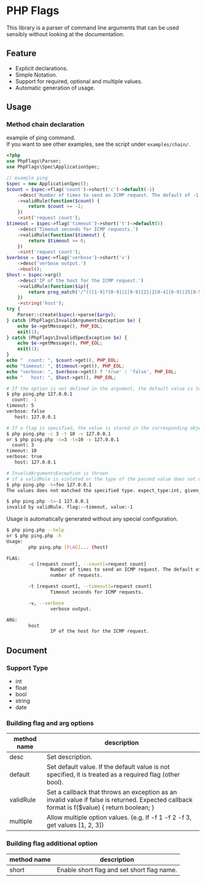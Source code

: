 # PHP Flags

This library is a parser of command line arguments that can be used sensibly without looking at the documentation.

## Feature

* Explicit declarations.
* Simple Notation.
* Support for required, optional and multiple values.
* Automatic generation of usage.

## Usage

### Method chain declaration

example of ping command.  
If you want to see other examples, see the script under `examples/chain/`.

```php
<?php
use PhpFlags\Parser;
use PhpFlags\Spec\ApplicationSpec;

// example ping
$spec = new ApplicationSpec();
$count = $spec->flag('count')->short('c')->default(-1)
    ->desc('Number of times to send an ICMP request. The default of -1 sends an unlimited number of requests.')
    ->validRule(function($count) {
        return $count >= -1;
    })
    ->int('request count');
$timeout = $spec->flag('timeout')->short('t')->default(5)
    ->desc('Timeout seconds for ICMP requests.')
    ->validRule(function($timeout) {
        return $timeout >= 0;
    })
    ->int('request count');
$verbose = $spec->flag('verbose')->short('v')
    ->desc('verbose output.')
    ->bool();
$host = $spec->arg()
    ->desc('IP of the host for the ICMP request.')
    ->validRule(function($ip){
        return preg_match('/^(([1-9]?[0-9]|1[0-9]{2}|2[0-4][0-9]|25[0-5]).){3}([1-9]?[0-9]|1[0-9]{2}|2[0-4][0-9]|25[0-5])$/', $ip);
    })
    ->string('host');
try {
    Parser::create($spec)->parse($argv);
} catch (PhpFlags\InvalidArgumentsException $e) {
    echo $e->getMessage(), PHP_EOL;
    exit(1);
} catch (PhpFlags\InvalidSpecException $e) {
    echo $e->getMessage(), PHP_EOL;
    exit(1);
}
echo "  count: ", $count->get(), PHP_EOL;
echo "timeout: ", $timeout->get(), PHP_EOL;
echo "verbose: ", $verbose->get() ? 'true' : 'false', PHP_EOL;
echo "   host: ", $host->get(), PHP_EOL;
```

```bash
# If the option is not defined in the argument, the default value is taken.
$ php ping.php 127.0.0.1
  count: -1
timeout: 5
verbose: false
   host: 127.0.0.1

# If a flag is specified, the value is stored in the corresponding object.
$ php ping.php -c 3 -t 10 -v 127.0.0.1
or $ php ping.php -c=3 -t=10 -v 127.0.0.1
  count: 3
timeout: 10
verbose: true
   host: 127.0.0.1

# InvalidArgumentsException is thrown 
# if a validRule is violated or the type of the passed value does not match the specified type. 
$ php ping.php -t=foo 127.0.0.1
The values does not matched the specified type. expect_type:int, given_type:string, value:foo

$ php ping.php -t=-1 127.0.0.1
invalid by validRule. flag:--timeout, value:-1
```

Usage is automatically generated without any special configuration.

```bash
$ php ping.php --help
or $ php ping.php -h
Usage:
        php ping.php [FLAG]... (host)

FLAG:
        -c [request count], --count[=request count]
                Number of times to send an ICMP request. The default of -1 sends an unlimited
                number of requests.

        -t [request count], --timeout[=request count]
                Timeout seconds for ICMP requests.

        -v, --verbose
                verbose output.

ARG:
        host
                IP of the host for the ICMP request.
```

## Document

### Support Type

* int
* float
* bool
* string
* date

### Building flag and arg options

method name|description|
---|---
desc|Set description.
default|Set default value. If the default value is not specified, it is treated as a required flag (other bool).
validRule|Set a callback that throws an exception as an invalid value if false is returned. Expected callback format is f($value) { return boolean; }
multiple|Allow multiple option values. (e.g. If -f 1 -f 2 -f 3, get values [1, 2, 3])

### Building flag additional option

method name|description|
---|---
short|Enable short flag and set short flag name.
